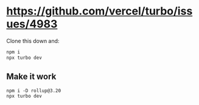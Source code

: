 # https://github.com/vercel/turbo/issues/4983

Clone this down and:

```bash
npm i
npx turbo dev
```

## Make it work

```
npm i -D rollup@3.20
npx turbo dev
```
